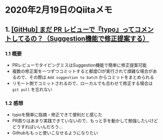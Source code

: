 # 2020年2月19日のQiitaメモ

## 1. [[GitHub] まだ PR レビューで『typo』ってコメントしてるの？（Suggestion機能で修正提案する）](https://qiita.com/YusukeHosonuma/items/99cb430c7723bf991cfa)

### 1.1 概要

- PRレビューでタイピングミスはSuggestion機能で簡単に修正提案可能
- 複数の修正案を一つずつコミットすると都度CIが実行されて煩雑な場合があるので、その際は `Add suggestion to batch` からコミットをまとめられる
- リモート側でコミットされるので、ローカルでも合わせて修正する場合は `git pull` を忘れない

### 1.2 感想

- typoを簡単に指摘・修正できて便利だと感じた
- PR周りはあまり実践できていないので、もっと手を動かして勉強したいけどどうすればいいんだろう…
- Githubももっと使いこなせるようになりたい

